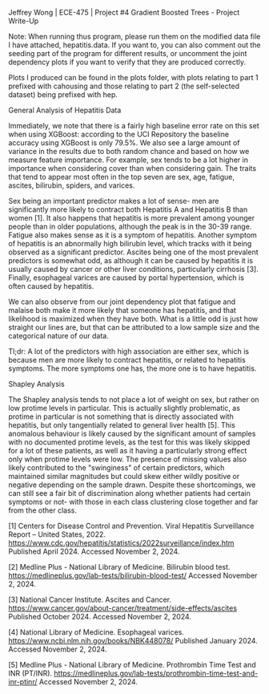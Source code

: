 Jeffrey Wong | ECE-475 | Project #4
Gradient Boosted Trees - Project Write-Up

Note: When running thus program, please run them on the modified data file I have attached, hepatitis.data. 
If you want to, you can also comment out the seeding part of the program for different results,
or uncomment the joint dependency plots if you want to verify that they are produced correctly.

Plots I produced can be found in the plots folder, with plots relating to part 1 prefixed with cahousing
and those relating to part 2 (the self-selected dataset) being prefixed with hep.

General Analysis of Hepatitis Data

Immediately, we note that there is a fairly high baseline error rate on this set when using XGBoost:
according to the UCI Repository the baseline accuracy using XGBoost is only 79.5%. We also see a large
amount of variance in the results due to both random chance and based on how we measure feature importance.
For example, sex tends to be a lot higher in importance when considering cover than when considering gain.
The traits that tend to appear most often in the top seven are sex, age, fatigue, ascites, bilirubin, spiders, and varices.

Sex being an important predictor makes a lot of sense- men are significantly more likely to contract both
Hepatitis A and Hepatitis B than women [1]. It also happens that hepatitis is more prevalent among younger
people than in older populations, although the peak is in the 30-39 range. Fatigue also makes sense as it is a symptom of hepatitis. Another
symptom of hepatitis is an abnormally high bilirubin level, which tracks with it being observed as a significant predictor.
Ascites being one of the most prevalent predictors is somewhat odd, as although it can be caused by hepatitis it is usually
caused by cancer or other liver conditions, particularly cirrhosis [3]. Finally, esophageal varices are caused by portal hypertension,
which is often caused by hepatitis.

We can also observe from our joint dependency plot that fatigue and malaise both make it more likely that someone
has hepatitis, and that likelihood is maximized when they have both. What is a little odd is just how straight our lines are, 
but that can be attributed to a low sample size and the categorical nature of our data.

Tl;dr: A lot of the predictors with high association are either sex, which is because men are more likely to contract hepatitis,
or related to hepatitis symptoms. The more symptoms one has, the more one is to have hepatitis.

Shapley Analysis

The Shapley analysis tends to not place a lot of weight on sex, but rather on low protime levels in particular. This is actually
slightly problematic, as protime in particular is not something that is directly associated with hepatitis, but only
tangentially related to general liver health [5]. This anomalous behaviour is likely caused by the significant amount of
samples with no documented protime levels, as the test for this was likely skipped for a lot of these patients, as well as it
having a particularly strong effect only when protime levels were low. The presence of missing values also likely contributed to 
the "swinginess" of certain predictors, which maintained similar magnitudes but could skew either wildly positive or negative 
depending on the sample drawn. Despite these shortcomings, we can still see a fair bit of discrimination along whether patients 
had certain symptoms or not- with those in each class clustering close together and far from the other class.

[1] Centers for Disease Control and Prevention. Viral Hepatitis Surveillance Report – United States, 2022. 
https://www.cdc.gov/hepatitis/statistics/2022surveillance/index.htm Published April 2024. Accessed November 2, 2024.

[2] Medline Plus - National Library of Medicine. Bilirubin blood test. https://medlineplus.gov/lab-tests/bilirubin-blood-test/
Accessed November 2, 2024.

[3] National Cancer Institute. Ascites and Cancer. https://www.cancer.gov/about-cancer/treatment/side-effects/ascites
Published October 2024. Accessed November 2, 2024.

[4] National Library of Medicine. Esophageal varices. https://www.ncbi.nlm.nih.gov/books/NBK448078/
Published January 2024. Accessed November 2, 2024.

[5] Medline Plus - National Library of Medicine. Prothrombin Time Test and INR (PT/INR).
https://medlineplus.gov/lab-tests/prothrombin-time-test-and-inr-ptinr/ Accessed November 2, 2024.